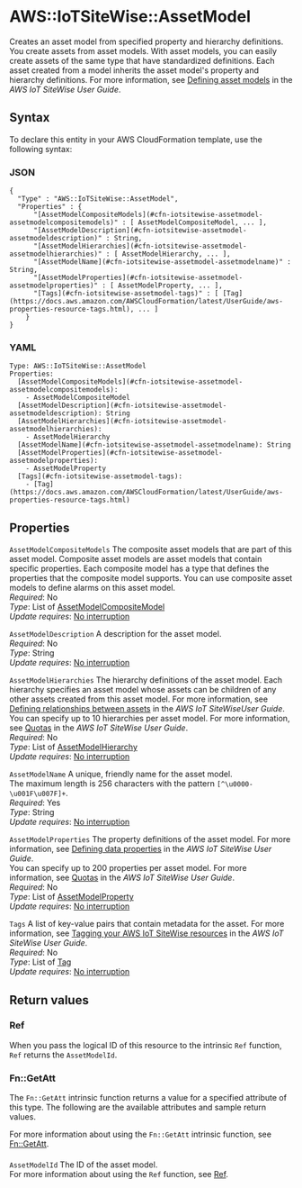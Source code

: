 # AWS::IoTSiteWise::AssetModel<a name="aws-resource-iotsitewise-assetmodel"></a>

Creates an asset model from specified property and hierarchy definitions\. You create assets from asset models\. With asset models, you can easily create assets of the same type that have standardized definitions\. Each asset created from a model inherits the asset model's property and hierarchy definitions\. For more information, see [Defining asset models](https://docs.aws.amazon.com/iot-sitewise/latest/userguide/define-models.html) in the _AWS IoT SiteWise User Guide_\.

## Syntax<a name="aws-resource-iotsitewise-assetmodel-syntax"></a>

To declare this entity in your AWS CloudFormation template, use the following syntax:

### JSON<a name="aws-resource-iotsitewise-assetmodel-syntax.json"></a>

```
{
  "Type" : "AWS::IoTSiteWise::AssetModel",
  "Properties" : {
      "[AssetModelCompositeModels](#cfn-iotsitewise-assetmodel-assetmodelcompositemodels)" : [ AssetModelCompositeModel, ... ],
      "[AssetModelDescription](#cfn-iotsitewise-assetmodel-assetmodeldescription)" : String,
      "[AssetModelHierarchies](#cfn-iotsitewise-assetmodel-assetmodelhierarchies)" : [ AssetModelHierarchy, ... ],
      "[AssetModelName](#cfn-iotsitewise-assetmodel-assetmodelname)" : String,
      "[AssetModelProperties](#cfn-iotsitewise-assetmodel-assetmodelproperties)" : [ AssetModelProperty, ... ],
      "[Tags](#cfn-iotsitewise-assetmodel-tags)" : [ [Tag](https://docs.aws.amazon.com/AWSCloudFormation/latest/UserGuide/aws-properties-resource-tags.html), ... ]
    }
}
```

### YAML<a name="aws-resource-iotsitewise-assetmodel-syntax.yaml"></a>

```
Type: AWS::IoTSiteWise::AssetModel
Properties:
  [AssetModelCompositeModels](#cfn-iotsitewise-assetmodel-assetmodelcompositemodels):
    - AssetModelCompositeModel
  [AssetModelDescription](#cfn-iotsitewise-assetmodel-assetmodeldescription): String
  [AssetModelHierarchies](#cfn-iotsitewise-assetmodel-assetmodelhierarchies):
    - AssetModelHierarchy
  [AssetModelName](#cfn-iotsitewise-assetmodel-assetmodelname): String
  [AssetModelProperties](#cfn-iotsitewise-assetmodel-assetmodelproperties):
    - AssetModelProperty
  [Tags](#cfn-iotsitewise-assetmodel-tags):
    - [Tag](https://docs.aws.amazon.com/AWSCloudFormation/latest/UserGuide/aws-properties-resource-tags.html)
```

## Properties<a name="aws-resource-iotsitewise-assetmodel-properties"></a>

`AssetModelCompositeModels` <a name="cfn-iotsitewise-assetmodel-assetmodelcompositemodels"></a>
The composite asset models that are part of this asset model\. Composite asset models are asset models that contain specific properties\. Each composite model has a type that defines the properties that the composite model supports\. You can use composite asset models to define alarms on this asset model\.  
_Required_: No  
_Type_: List of [AssetModelCompositeModel](aws-properties-iotsitewise-assetmodel-assetmodelcompositemodel.md)  
_Update requires_: [No interruption](https://docs.aws.amazon.com/AWSCloudFormation/latest/UserGuide/using-cfn-updating-stacks-update-behaviors.html#update-no-interrupt)

`AssetModelDescription` <a name="cfn-iotsitewise-assetmodel-assetmodeldescription"></a>
A description for the asset model\.  
_Required_: No  
_Type_: String  
_Update requires_: [No interruption](https://docs.aws.amazon.com/AWSCloudFormation/latest/UserGuide/using-cfn-updating-stacks-update-behaviors.html#update-no-interrupt)

`AssetModelHierarchies` <a name="cfn-iotsitewise-assetmodel-assetmodelhierarchies"></a>
The hierarchy definitions of the asset model\. Each hierarchy specifies an asset model whose assets can be children of any other assets created from this asset model\. For more information, see [Defining relationships between assets](https://docs.aws.amazon.com/iot-sitewise/latest/userguide/asset-hierarchies.html) in the _AWS IoT SiteWiseUser Guide_\.  
You can specify up to 10 hierarchies per asset model\. For more information, see [Quotas](https://docs.aws.amazon.com/iot-sitewise/latest/userguide/quotas.html) in the _AWS IoT SiteWise User Guide_\.  
_Required_: No  
_Type_: List of [AssetModelHierarchy](aws-properties-iotsitewise-assetmodel-assetmodelhierarchy.md)  
_Update requires_: [No interruption](https://docs.aws.amazon.com/AWSCloudFormation/latest/UserGuide/using-cfn-updating-stacks-update-behaviors.html#update-no-interrupt)

`AssetModelName` <a name="cfn-iotsitewise-assetmodel-assetmodelname"></a>
A unique, friendly name for the asset model\.  
The maximum length is 256 characters with the pattern `[^\u0000-\u001F\u007F]+`\.  
_Required_: Yes  
_Type_: String  
_Update requires_: [No interruption](https://docs.aws.amazon.com/AWSCloudFormation/latest/UserGuide/using-cfn-updating-stacks-update-behaviors.html#update-no-interrupt)

`AssetModelProperties` <a name="cfn-iotsitewise-assetmodel-assetmodelproperties"></a>
The property definitions of the asset model\. For more information, see [Defining data properties](https://docs.aws.amazon.com/iot-sitewise/latest/userguide/asset-properties.html) in the _AWS IoT SiteWise User Guide_\.  
You can specify up to 200 properties per asset model\. For more information, see [Quotas](https://docs.aws.amazon.com/iot-sitewise/latest/userguide/quotas.html) in the _AWS IoT SiteWise User Guide_\.  
_Required_: No  
_Type_: List of [AssetModelProperty](aws-properties-iotsitewise-assetmodel-assetmodelproperty.md)  
_Update requires_: [No interruption](https://docs.aws.amazon.com/AWSCloudFormation/latest/UserGuide/using-cfn-updating-stacks-update-behaviors.html#update-no-interrupt)

`Tags` <a name="cfn-iotsitewise-assetmodel-tags"></a>
A list of key\-value pairs that contain metadata for the asset\. For more information, see [Tagging your AWS IoT SiteWise resources](https://docs.aws.amazon.com/iot-sitewise/latest/userguide/tag-resources.html) in the _AWS IoT SiteWise User Guide_\.  
_Required_: No  
_Type_: List of [Tag](https://docs.aws.amazon.com/AWSCloudFormation/latest/UserGuide/aws-properties-resource-tags.html)  
_Update requires_: [No interruption](https://docs.aws.amazon.com/AWSCloudFormation/latest/UserGuide/using-cfn-updating-stacks-update-behaviors.html#update-no-interrupt)

## Return values<a name="aws-resource-iotsitewise-assetmodel-return-values"></a>

### Ref<a name="aws-resource-iotsitewise-assetmodel-return-values-ref"></a>

When you pass the logical ID of this resource to the intrinsic `Ref` function, `Ref` returns the `AssetModelId`\.

### Fn::GetAtt<a name="aws-resource-iotsitewise-assetmodel-return-values-fn--getatt"></a>

The `Fn::GetAtt` intrinsic function returns a value for a specified attribute of this type\. The following are the available attributes and sample return values\.

For more information about using the `Fn::GetAtt` intrinsic function, see [Fn::GetAtt](https://docs.aws.amazon.com/AWSCloudFormation/latest/UserGuide/intrinsic-function-reference-getatt.html)\.

#### <a name="aws-resource-iotsitewise-assetmodel-return-values-fn--getatt-fn--getatt"></a>

`AssetModelId` <a name="AssetModelId-fn::getatt"></a>
The ID of the asset model\.  
For more information about using the `Ref` function, see [Ref](https://docs.aws.amazon.com/AWSCloudFormation/latest/UserGuide/intrinsic-function-reference-ref.html)\.
